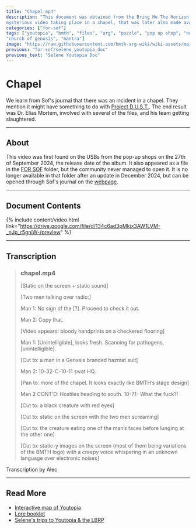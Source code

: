```yaml
---
title: "Chapel.mp4"
description: "This document was obtained from the Bring Me The Horizon pop-up shops all over the world. It's a 
mysterious video taking place in a chapel, that was later also made available on the website."
categories: ["for-sof"]
tags: ["youtopia", "bmth", "files", "arg", "puzzle", "pop up shop", "nex gen", "usb", "biohazard", "chapel", 
"church of genxsis", "mantra"]
image: "https://raw.githubusercontent.com/bmth-arg-wiki/wiki-assets/main/files/chapel/doc-preview.png"
previous: "for-sof/selene_youtopia_doc"
previous_text: "Selene Youtopia Doc"
---
```

# Chapel

We learn from Sof's journal that there was an incident in a chapel. They mention it might have something to do with 
[Project D.U.S.T.](project_dust). The end result was Dr. Elias Mortem, involved with several of the files, and his team 
getting slaughtered.

***

## About

This video was first found on the USBs from the pop-up shops on the 27th of September 2024, the release date of the album. 
It also appeared as a file in the [FOR SOF](for-sof#for-sof) folder, 
but the community never managed to open it. It is no longer available in that folder after an update in December 2024, 
but can be opened through Sof's journal on the [webpage](../webpage).

***

## Document Contents

{% include content/video.html link="https://drive.google.com/file/d/134c6ad3pMkjx3AW1LVM-_nJp_r5gniW-/preview" %}

***

## Transcription

> ### chapel.mp4
> [Static on the screen + static sound]
> 
> [Two men talking over radio:]
>
> Man 1: No sign of the [?]. Proceed to check it out.
>
> Man 2: Copy that.
>
> [Video appears: bloody handprints on a checkered flooring]
>
> Man 1: [Unintelligible], looks fresh. Scanning for pathogens, [unintelligible].
>
> [Cut to: a man in a Genxsis branded hazmat suit]
>
> Man 2: 10-32-C-10-11 swat HQ.
>
> [Pan to: more of the chapel. It looks exactly like BMTH’s stage design]
>
> Man 2 CONT’D: Hostiles heading to south. 10-71- What the fuck?!
>
> [Cut to: a black creature with red eyes]
>
> [Cut to: static on the screen with the two men screaming]
>
> [Cut to: the creature eating one of the man’s faces before lunging at the other one]
>
> [Cut to: static-y images on the screen (most of them being variations of the BMTH logo) with a creepy voice whispering 
> in an unknown language over electronic noises]

Transcription by Alec

***

## Read More

- [Interactive map of Youtopia](../map)
- [Lore booklet](../lore/booklet)
- [Selene's trips to Youtopia & the LBRP](selene_youtopia_doc)
